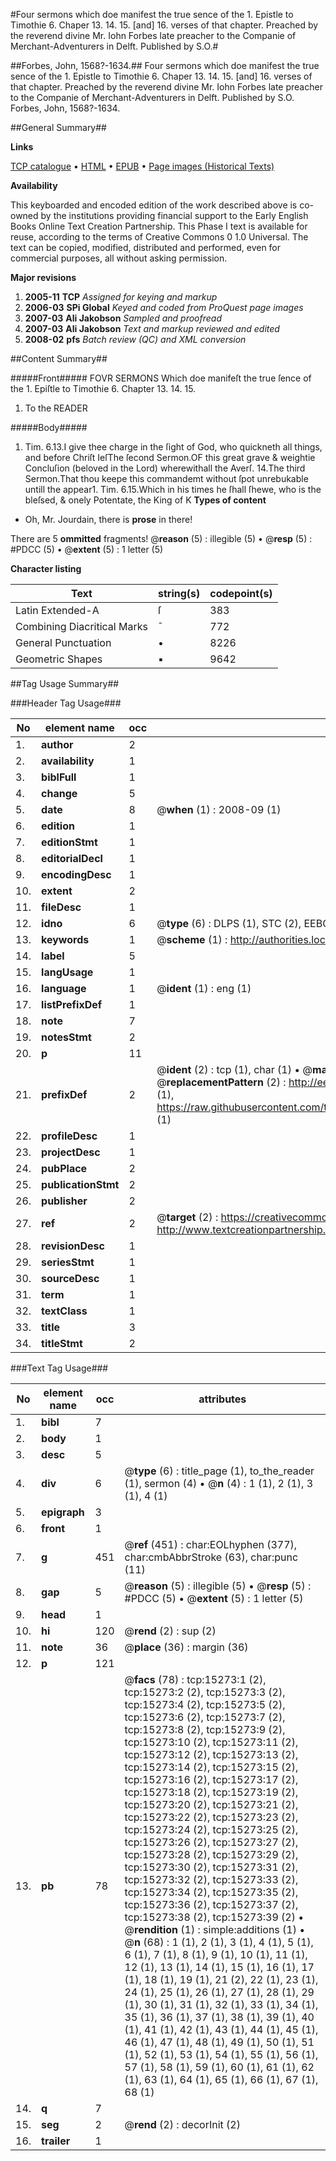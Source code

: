 #Four sermons which doe manifest the true sence of the 1. Epistle to Timothie 6. Chaper 13. 14. 15. [and] 16. verses of that chapter. Preached by the reverend divine Mr. Iohn Forbes late preacher to the Companie of Merchant-Adventurers in Delft. Published by S.O.#

##Forbes, John, 1568?-1634.##
Four sermons which doe manifest the true sence of the 1. Epistle to Timothie 6. Chaper 13. 14. 15. [and] 16. verses of that chapter. Preached by the reverend divine Mr. Iohn Forbes late preacher to the Companie of Merchant-Adventurers in Delft. Published by S.O.
Forbes, John, 1568?-1634.

##General Summary##

**Links**

[TCP catalogue](http://www.ota.ox.ac.uk/tcp/)  • 
[HTML](http://tei.it.ox.ac.uk/tcp/Texts-HTML/free/A01/A01025.html)  • 
[EPUB](http://tei.it.ox.ac.uk/tcp/Texts-EPUB/free/A01/A01025.epub) • 
[Page images (Historical Texts)](https://data.historicaltexts.jisc.ac.uk/view?pubId=eebo-99850089e&pageId=eebo-99850089e-15273-1)

**Availability**

This keyboarded and encoded edition of the
	       work described above is co-owned by the institutions
	       providing financial support to the Early English Books
	       Online Text Creation Partnership. This Phase I text is
	       available for reuse, according to the terms of Creative
	       Commons 0 1.0 Universal. The text can be copied,
	       modified, distributed and performed, even for
	       commercial purposes, all without asking permission.

**Major revisions**

1. __2005-11__ __TCP__ *Assigned for keying and markup*
1. __2006-03__ __SPi Global__ *Keyed and coded from ProQuest page images*
1. __2007-03__ __Ali Jakobson__ *Sampled and proofread*
1. __2007-03__ __Ali Jakobson__ *Text and markup reviewed and edited*
1. __2008-02__ __pfs__ *Batch review (QC) and XML conversion*

##Content Summary##

#####Front#####
FOVR SERMONS Which doe manifeſt the true ſence of the 1. Epiſtle to Timothie 6. Chapter 13. 14. 15. 
1. To the READER

#####Body#####
1. Tim. 6.13.I give thee charge in the ſight of God, who quickneth all things, and before Chriſt IeſThe ſecond Sermon.OF this great grave & weightie Concluſion (beloved in the Lord) wherewithall the Averſ. 14.The third Sermon.That thou keepe this commandemt without ſpot unrebukable untill the appear1. Tim. 6.15.Which in his times he ſhall ſhewe, who is the bleſsed, & onely Potentate, the King of K
**Types of content**

  * Oh, Mr. Jourdain, there is **prose** in there!

There are 5 **ommitted** fragments! 
 @__reason__ (5) : illegible (5)  •  @__resp__ (5) : #PDCC (5)  •  @__extent__ (5) : 1 letter (5)

**Character listing**


|Text|string(s)|codepoint(s)|
|---|---|---|
|Latin Extended-A|ſ|383|
|Combining             Diacritical Marks|̄|772|
|General Punctuation|•|8226|
|Geometric Shapes|▪|9642|

##Tag Usage Summary##

###Header Tag Usage###

|No|element name|occ|attributes|
|---|---|---|---|
|1.|__author__|2||
|2.|__availability__|1||
|3.|__biblFull__|1||
|4.|__change__|5||
|5.|__date__|8| @__when__ (1) : 2008-09 (1)|
|6.|__edition__|1||
|7.|__editionStmt__|1||
|8.|__editorialDecl__|1||
|9.|__encodingDesc__|1||
|10.|__extent__|2||
|11.|__fileDesc__|1||
|12.|__idno__|6| @__type__ (6) : DLPS (1), STC (2), EEBO-CITATION (1), PROQUEST (1), VID (1)|
|13.|__keywords__|1| @__scheme__ (1) : http://authorities.loc.gov/ (1)|
|14.|__label__|5||
|15.|__langUsage__|1||
|16.|__language__|1| @__ident__ (1) : eng (1)|
|17.|__listPrefixDef__|1||
|18.|__note__|7||
|19.|__notesStmt__|2||
|20.|__p__|11||
|21.|__prefixDef__|2| @__ident__ (2) : tcp (1), char (1)  •  @__matchPattern__ (2) : ([0-9\-]+):([0-9IVX]+) (1), (.+) (1)  •  @__replacementPattern__ (2) : http://eebo.chadwyck.com/downloadtiff?vid=$1&page=$2 (1), https://raw.githubusercontent.com/textcreationpartnership/Texts/master/tcpchars.xml#$1 (1)|
|22.|__profileDesc__|1||
|23.|__projectDesc__|1||
|24.|__pubPlace__|2||
|25.|__publicationStmt__|2||
|26.|__publisher__|2||
|27.|__ref__|2| @__target__ (2) : https://creativecommons.org/publicdomain/zero/1.0/ (1), http://www.textcreationpartnership.org/docs/. (1)|
|28.|__revisionDesc__|1||
|29.|__seriesStmt__|1||
|30.|__sourceDesc__|1||
|31.|__term__|1||
|32.|__textClass__|1||
|33.|__title__|3||
|34.|__titleStmt__|2||


###Text Tag Usage###

|No|element name|occ|attributes|
|---|---|---|---|
|1.|__bibl__|7||
|2.|__body__|1||
|3.|__desc__|5||
|4.|__div__|6| @__type__ (6) : title_page (1), to_the_reader (1), sermon (4)  •  @__n__ (4) : 1 (1), 2 (1), 3 (1), 4 (1)|
|5.|__epigraph__|3||
|6.|__front__|1||
|7.|__g__|451| @__ref__ (451) : char:EOLhyphen (377), char:cmbAbbrStroke (63), char:punc (11)|
|8.|__gap__|5| @__reason__ (5) : illegible (5)  •  @__resp__ (5) : #PDCC (5)  •  @__extent__ (5) : 1 letter (5)|
|9.|__head__|1||
|10.|__hi__|120| @__rend__ (2) : sup (2)|
|11.|__note__|36| @__place__ (36) : margin (36)|
|12.|__p__|121||
|13.|__pb__|78| @__facs__ (78) : tcp:15273:1 (2), tcp:15273:2 (2), tcp:15273:3 (2), tcp:15273:4 (2), tcp:15273:5 (2), tcp:15273:6 (2), tcp:15273:7 (2), tcp:15273:8 (2), tcp:15273:9 (2), tcp:15273:10 (2), tcp:15273:11 (2), tcp:15273:12 (2), tcp:15273:13 (2), tcp:15273:14 (2), tcp:15273:15 (2), tcp:15273:16 (2), tcp:15273:17 (2), tcp:15273:18 (2), tcp:15273:19 (2), tcp:15273:20 (2), tcp:15273:21 (2), tcp:15273:22 (2), tcp:15273:23 (2), tcp:15273:24 (2), tcp:15273:25 (2), tcp:15273:26 (2), tcp:15273:27 (2), tcp:15273:28 (2), tcp:15273:29 (2), tcp:15273:30 (2), tcp:15273:31 (2), tcp:15273:32 (2), tcp:15273:33 (2), tcp:15273:34 (2), tcp:15273:35 (2), tcp:15273:36 (2), tcp:15273:37 (2), tcp:15273:38 (2), tcp:15273:39 (2)  •  @__rendition__ (1) : simple:additions (1)  •  @__n__ (68) : 1 (1), 2 (1), 3 (1), 4 (1), 5 (1), 6 (1), 7 (1), 8 (1), 9 (1), 10 (1), 11 (1), 12 (1), 13 (1), 14 (1), 15 (1), 16 (1), 17 (1), 18 (1), 19 (1), 21 (2), 22 (1), 23 (1), 24 (1), 25 (1), 26 (1), 27 (1), 28 (1), 29 (1), 30 (1), 31 (1), 32 (1), 33 (1), 34 (1), 35 (1), 36 (1), 37 (1), 38 (1), 39 (1), 40 (1), 41 (1), 42 (1), 43 (1), 44 (1), 45 (1), 46 (1), 47 (1), 48 (1), 49 (1), 50 (1), 51 (1), 52 (1), 53 (1), 54 (1), 55 (1), 56 (1), 57 (1), 58 (1), 59 (1), 60 (1), 61 (1), 62 (1), 63 (1), 64 (1), 65 (1), 66 (1), 67 (1), 68 (1)|
|14.|__q__|7||
|15.|__seg__|2| @__rend__ (2) : decorInit (2)|
|16.|__trailer__|1||

